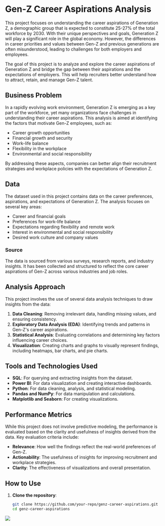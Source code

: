 # Gen-Z Career Aspirations Analysis

This project focuses on understanding the career aspirations of Generation Z, a demographic group that is expected to constitute 25-27% of the total workforce by 2030. With their unique perspectives and goals, Generation Z will play a significant role in the global economy. However, the differences in career priorities and values between Gen-Z and previous generations are often misunderstood, leading to challenges for both employers and employees.

The goal of this project is to analyze and explore the career aspirations of Generation Z and bridge the gap between their aspirations and the expectations of employers. This will help recruiters better understand how to attract, retain, and manage Gen-Z talent.

## Business Problem

In a rapidly evolving work environment, Generation Z is emerging as a key part of the workforce, yet many organizations face challenges in understanding their career aspirations. This analysis is aimed at identifying the factors that motivate Gen-Z employees, such as:

- Career growth opportunities  
- Financial growth and security  
- Work-life balance  
- Flexibility in the workplace  
- Environmental and social responsibility

By addressing these aspects, companies can better align their recruitment strategies and workplace policies with the expectations of Generation Z.

## Data

The dataset used in this project contains data on the career preferences, aspirations, and expectations of Generation Z. The analysis focuses on several key areas:

- Career and financial goals  
- Preferences for work-life balance  
- Expectations regarding flexibility and remote work  
- Interest in environmental and social responsibility  
- Desired work culture and company values  

### Source

The data is sourced from various surveys, research reports, and industry insights. It has been collected and structured to reflect the core career aspirations of Gen-Z across various industries and job roles.

## Analysis Approach

This project involves the use of several data analysis techniques to draw insights from the data:

1. **Data Cleaning**: Removing irrelevant data, handling missing values, and ensuring consistency.  
2. **Exploratory Data Analysis (EDA)**: Identifying trends and patterns in Gen-Z's career aspirations.  
3. **Statistical Analysis**: Evaluating correlations and determining key factors influencing career choices.  
4. **Visualization**: Creating charts and graphs to visually represent findings, including heatmaps, bar charts, and pie charts.  

## Tools and Technologies Used

- **SQL**: For querying and extracting insights from the dataset.  
- **Power BI**: For data visualization and creating interactive dashboards.  
- **Python**: For data cleaning, analysis, and statistical modeling.  
- **Pandas and NumPy**: For data manipulation and calculations.  
- **Matplotlib and Seaborn**: For creating visualizations.  

## Performance Metrics

While this project does not involve predictive modeling, the performance is evaluated based on the clarity and usefulness of insights derived from the data. Key evaluation criteria include:

- **Relevance**: How well the findings reflect the real-world preferences of Gen-Z.  
- **Actionability**: The usefulness of insights for improving recruitment and workplace strategies.  
- **Clarity**: The effectiveness of visualizations and overall presentation.

## How to Use

1. **Clone the repository**:  
   ```bash
   git clone https://github.com/your-repo/genz-career-aspirations.git
   cd genz-career-aspirations

<img src="https://github.com/patilmukesh18/Gen-z-Career-Aspirations/blob/main/Screenshot%202024-03-12%20154331.png">

